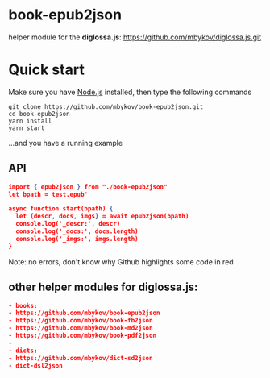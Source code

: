 # book-epub2json

helper module for the **diglossa.js**: https://github.com/mbykov/diglossa.js.git

# Quick start

Make sure you have [Node.js](https://nodejs.org) installed, then type the following commands
```
git clone https://github.com/mbykov/book-epub2json.git
cd book-epub2json
yarn install
yarn start
```
...and you have a running example

## API

```json
import { epub2json } from "./book-epub2json"
let bpath = test.epub'

async function start(bpath) {
  let {descr, docs, imgs} = await epub2json(bpath)
  console.log('_descr:', descr)
  console.log('_docs:', docs.length)
  console.log('_imgs:', imgs.length)
}
```
Note: no errors, don't know why Github highlights some code in red

## other helper modules for **diglossa.js**:

```json
- books:
- https://github.com/mbykov/book-epub2json
- https://github.com/mbykov/book-fb2json
- https://github.com/mbykov/book-md2json
- https://github.com/mbykov/book-pdf2json
-
- dicts:
- https://github.com/mbykov/dict-sd2json
- dict-dsl2json
```
